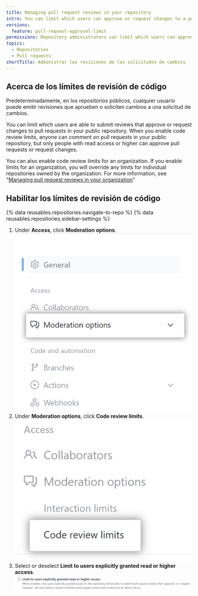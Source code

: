 ```yaml
---
title: Managing pull request reviews in your repository
intro: You can limit which users can approve or request changes to a pull requests in a public repository.
versions:
  feature: pull-request-approval-limit
permissions: Repository administrators can limit which users can approve or request changes to a pull request in a public repository.
topics:
  - Repositories
  - Pull requests
shortTitle: Administrar las revisiones de las solicitudes de cambios
---
```


## Acerca de los límites de revisión de código

Predeterminadamente, en los repositorios públicos, cualquier usuario puede emitir revisiones que aprueben o soliciten cambios a una solicitud de cambios.

You can limit which users are able to submit reviews that approve or request changes to pull requests in your public repository. When you enable code review limits, anyone can comment on pull requests in your public repository, but only people with read access or higher can approve pull requests or request changes.

You can also enable code review limits for an organization. If you enable limits for an organization, you will override any limits for individual repositories owned by the organization. For more information, see "[Managing pull request reviews in your organization](/organizations/managing-organization-settings/managing-pull-request-reviews-in-your-organization)"

## Habilitar los límites de revisión de código

{% data reusables.repositories.navigate-to-repo %}
{% data reusables.repositories.sidebar-settings %}
1. Under **Access**, click **Moderation options**. ![Moderation options repository settings](/assets/images/help/repository/access-settings-repositories.png)
1. Under **Moderation options**, click **Code review limits**. ![Code review limits repositories](/assets/images/help/repository/code-review-limits-repositories.png)
1. Select or deselect **Limit to users explicitly granted read or higher access**. ![Limit review in repository](/assets/images/help/repository/limit-reviews-in-repository.png)
